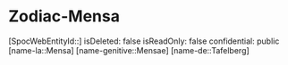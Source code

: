 ﻿---
type: Zodiac
tags:
- astro/Zodiac

---

# Zodiac-Mensa

[SpocWebEntityId::]
isDeleted: false
isReadOnly: false
confidential: public
[name-la::Mensa]
[name-genitive::Mensae]
[name-de::Tafelberg]

